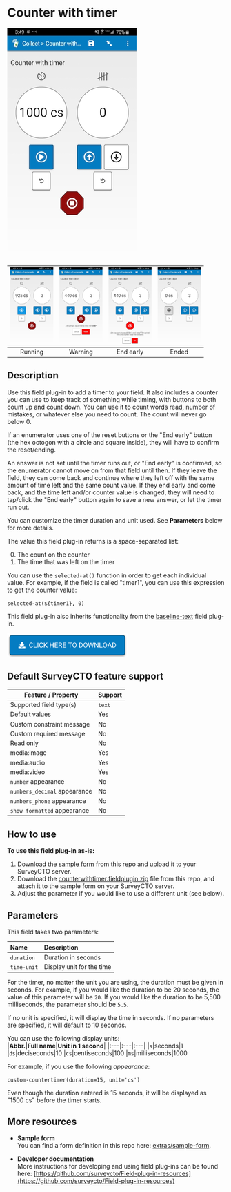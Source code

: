 # Counter with timer

![](extras/preview-images/main.jpg)

|<img src="extras/preview-images/running.jpg" width="100px">|<img src="extras/preview-images/confirm-reset.jpg" width="100px">|<img src="extras/preview-images/end-early.jpg" width="100px">|<img src="extras/preview-images/timer-end.jpg" width="100px">|
|:---:|:---:|:---:|:---:|
|Running|Warning|End early|Ended|

## Description

Use this field plug-in to add a timer to your field. It also includes a counter you can use to keep track of something while timing, with buttons to both count up and count down. You can use it to count words read, number of mistakes, or whatever else you need to count. The count will never go below 0.

If an enumerator uses one of the reset buttons or the "End early" button (the hex octogon with a circle and square inside), they will have to confirm the reset/ending.

An answer is not set until the timer runs out, or "End early" is confirmed, so the enumerator cannot move on from that field until then. If they leave the field, they can come back and continue where they left off with the same amount of time left and the same count value. If they end early and come back, and the time left and/or counter value is changed, they will need to tap/click the "End early" button again to save a new answer, or let the timer run out.

You can customize the timer duration and unit used. See **Parameters** below for more details.

The value this field plug-in returns is a space-separated list:

0. The count on the counter
1. The time that was left on the timer

You can use the `selected-at()` function in order to get each individual value. For example, if the field is called "timer1", you can use this expression to get the counter value:

    selected-at(${timer1}, 0)

This field plug-in also inherits functionality from the [baseline-text](https://github.com/surveycto/baseline-text) field plug-in.

[![Download now](extras/other-images/download-button.png)](https://github.com/surveycto/counter-with-timer/raw/master/counterwithtimer.fieldplugin.zip)

## Default SurveyCTO feature support

| Feature / Property | Support |
| --- | --- |
| Supported field type(s) | `text`|
| Default values | Yes |
| Custom constraint message | No |
| Custom required message | No |
| Read only | No |
| media:image | Yes |
| media:audio | Yes |
| media:video | Yes |
| `number` appearance | No |
| `numbers_decimal` appearance | No |
| `numbers_phone` appearance | No |
| `show_formatted` appearance | No |

## How to use

**To use this field plug-in as-is:**

1. Download the [sample form](extras/sample-form) from this repo and upload it to your SurveyCTO server.
1. Download the [counterwithtimer.fieldplugin.zip](https://github.com/surveycto/counter-with-timer/raw/master/counterwithtimer.fieldplugin.zip) file from this repo, and attach it to the sample form on your SurveyCTO server.
1. Adjust the parameter if you would like to use a different unit (see below).

## Parameters

This field takes two parameters:

|Name|Description|
|:---|:---|
|`duration`|Duration in seconds|
|`time-unit`|Display unit for the time|


For the timer, no matter the unit you are using, the duration must be given in seconds. For example, if you would like the duration to be 20 seconds, the value of this parameter will be `20`. If you would like the duration to be 5,500 milliseconds, the parameter should be `5.5`.

If no unit is specified, it will display the time in seconds. If no parameters are specified, it will default to 10 seconds.

You can use the following display units:  
|**Abbr.**|**Full name**|**Unit in 1 second**|
|:---|:---|:---|
|`s`|seconds|1
|`ds`|deciseconds|10
|`cs`|centiseconds|100
|`ms`|milliseconds|1000

For example, if you use the following *appearance*:

    custom-countertimer(duration=15, unit='cs')

Even though the duration entered is 15 seconds, it will be displayed as "1500 cs" before the timer starts.


## More resources

* **Sample form**  
You can find a form definition in this repo here: [extras/sample-form](extras/sample-form).

* **Developer documentation**  
More instructions for developing and using field plug-ins can be found here: [https://github.com/surveycto/Field-plug-in-resources](https://github.com/surveycto/Field-plug-in-resources)